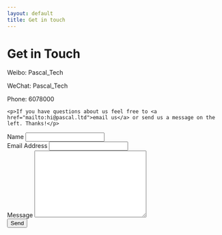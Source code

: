 ```yaml
---
layout: default
title: Get in touch
---
```


<div id="contact">
  <h1 class="pageTitle">Get in Touch</h1>
  <div class="contactContent">
    <p class="intro">Weibo: Pascal_Tech</p>
    <p class="intro">WeChat: Pascal_Tech</p>
    <p class="intro">Phone: 6078000</p>
  
    <p>If you have questions about us feel free to <a href="mailto:hi@pascal.ltd">email us</a> or send us a message on the left. Thanks!</p>
  </div>
  
  <form method="POST" action="https://formspree.io/hi@pascal.ltd">
    <label for="name">Name</label>
    <input type="text" id="name" name="name" class="full-width"><br>
    <label for="email">Email Address</label>
    <input type="email" id="email" name="_replyto" class="full-width"><br>
    <label for="message">Message</label>
    <textarea name="message" id="message" cols="30" rows="10" class="full-width"></textarea><br>
    <input type="submit" value="Send" class="button">
  </form>
</div>
